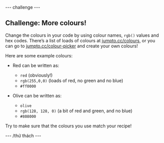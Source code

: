 \--- challenge \---

## Challenge: More colours!

Change the colours in your code by using colour names, `rgb()` values and hex codes. There’s a list of loads of colours at <a href="http://jumpto.cc/colours" target="_blank">jumpto.cc/colours</a>, or you can go to <a href="http://jumpto.cc/colour-picker" target="_blank">jumpto.cc/colour-picker</a> and create your own colours!

Here are some example colours:

+ Red can be written as:
    
    + `red` (obviously!)
    + `rgb(255,0,0)` (loads of red, no green and no blue)
    + `#ff0000`

+ Olive can be written as:
    
    + `olive`
    + `rgb(128, 128, 0)` (a bit of red and green, and no blue)
    + `#808000`

Try to make sure that the colours you use match your recipe!

\--- /thử thách \---